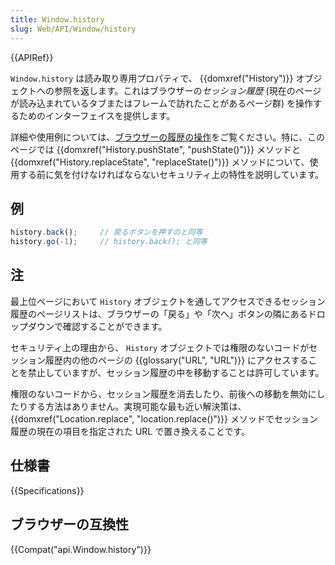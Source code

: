 ```yaml
---
title: Window.history
slug: Web/API/Window/history
---
```


{{APIRef}}

`Window.history` は読み取り専用プロパティで、 {{domxref("History")}} オブジェクトへの参照を返します。これはブラウザーの*セッション履歴* (現在のページが読み込まれているタブまたはフレームで訪れたことがあるページ群) を操作するためのインターフェイスを提供します。

詳細や使用例については、[ブラウザーの履歴の操作](/ja/docs/Web/API/History_API)をご覧ください。特に、このページでは {{domxref("History.pushState", "pushState()")}} メソッドと {{domxref("History.replaceState", "replaceState()")}} メソッドについて、使用する前に気を付けなければならないセキュリティ上の特性を説明しています。

## 例

```js
history.back();     // 戻るボタンを押すのと同等
history.go(-1);     // history.back(); と同等
```

## 注

最上位ページにおいて `History` オブジェクトを通してアクセスできるセッション履歴のページリストは、ブラウザーの「戻る」や「次へ」ボタンの隣にあるドロップダウンで確認することができます。

セキュリティ上の理由から、 `History` オブジェクトでは権限のないコードがセッション履歴内の他のページの {{glossary("URL", "URL")}} にアクセスすることを禁止していますが、セッション履歴の中を移動することは許可しています。

権限のないコードから、セッション履歴を消去したり、前後への移動を無効にしたりする方法はありません。実現可能な最も近い解決策は、 {{domxref("Location.replace", "location.replace()")}} メソッドでセッション履歴の現在の項目を指定された URL で置き換えることです。

## 仕様書

{{Specifications}}

## ブラウザーの互換性

{{Compat("api.Window.history")}}
